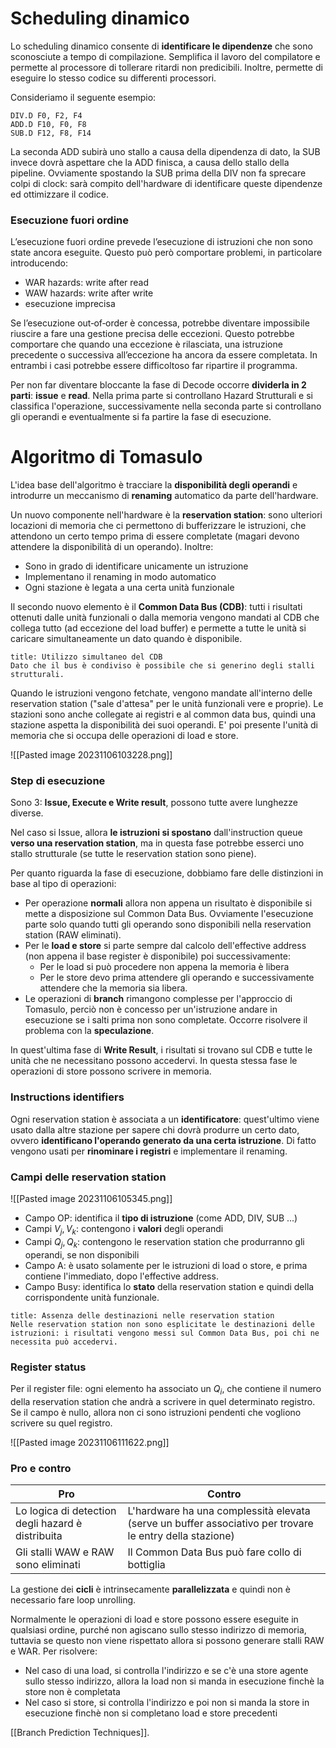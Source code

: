 # Scheduling dinamico

Lo scheduling dinamico consente di **identificare le dipendenze** che sono sconosciute a tempo di compilazione. Semplifica il lavoro del compilatore e permette al processore di tollerare ritardi non predicibili. Inoltre, permette di eseguire lo stesso codice su differenti processori.

Consideriamo il seguente esempio:

```
DIV.D F0, F2, F4
ADD.D F10, F0, F8
SUB.D F12, F8, F14
```

La seconda ADD subirà uno stallo a causa della dipendenza di dato, la SUB invece dovrà aspettare che la ADD finisca, a causa dello stallo della pipeline.
Ovviamente spostando la SUB prima della DIV non fa sprecare colpi di clock: sarà compito dell'hardware di identificare queste dipendenze ed ottimizzare il codice.

### Esecuzione fuori ordine

L’esecuzione fuori ordine prevede l’esecuzione di istruzioni che non sono state ancora eseguite. Questo può però comportare problemi, in particolare introducendo:
- WAR hazards: write after read
- WAW hazards: write after write
- esecuzione imprecisa

Se l’esecuzione out‑of‑order è concessa, potrebbe diventare impossibile riuscire a fare una gestione precisa delle eccezioni. Questo potrebbe comportare che quando una eccezione è rilasciata, una istruzione precedente o successiva all’eccezione ha ancora da essere completata. In entrambi i casi potrebbe essere difficoltoso far ripartire il programma.

Per non far diventare bloccante la fase di Decode occorre **dividerla in 2 parti**: **issue** e **read**.
Nella prima parte si controllano Hazard Strutturali e si classifica l'operazione, successivamente nella seconda parte si controllano gli operandi e eventualmente si fa partire la fase di esecuzione.

# Algoritmo di Tomasulo

L'idea base dell'algoritmo è tracciare la **disponibilità degli operandi** e introdurre un meccanismo di **renaming** automatico da parte dell'hardware.

Un nuovo componente nell'hardware è la **reservation station**: sono ulteriori locazioni di memoria che ci permettono di bufferizzare le istruzioni, che attendono un certo tempo prima di essere completate (magari devono attendere la disponibilità di un operando). Inoltre:
- Sono in grado di identificare unicamente un istruzione
- Implementano il renaming in modo automatico
- Ogni stazione è legata a una certa unità funzionale

Il secondo nuovo elemento è il **Common Data Bus (CDB)**: tutti i risultati ottenuti dalle unità funzionali o dalla memoria vengono mandati al CDB che collega tutto (ad eccezione del load buffer) e permette a tutte le unità si caricare simultaneamente un dato quando è disponibile.

```ad-warning
title: Utilizzo simultaneo del CDB
Dato che il bus è condiviso è possibile che si generino degli stalli strutturali.

```

Quando le istruzioni vengono fetchate, vengono mandate all'interno delle reservation station ("sale d'attesa" per le unità funzionali vere e proprie).
Le stazioni sono anche collegate ai registri e al common data bus, quindi una stazione aspetta la disponibilità dei suoi operandi.
E' poi presente l'unità di memoria che si occupa delle operazioni di load e store.

![[Pasted image 20231106103228.png]]

### Step di esecuzione

Sono 3: **Issue, Execute e Write result**, possono tutte avere lunghezze diverse.

Nel caso si Issue, allora **le istruzioni si spostano** dall'instruction queue **verso una reservation station**, ma in questa fase potrebbe esserci uno stallo strutturale (se tutte le reservation station sono piene).

Per quanto riguarda la fase di esecuzione, dobbiamo fare delle distinzioni in base al tipo di operazioni:
- Per operazione **normali** allora non appena un risultato è disponibile si mette a disposizione sul Common Data Bus. Ovviamente l'esecuzione parte solo quando tutti gli operando sono disponibili nella reservation station (RAW eliminati).
- Per le **load e store** si parte sempre dal calcolo dell'effective address (non appena il base register è disponibile) poi successivamente:
	- Per le load si può procedere non appena la memoria è libera
	- Per le store devo prima attendere gli operando e successivamente attendere che la memoria sia libera.
- Le operazioni di **branch** rimangono complesse per l'approccio di Tomasulo, perciò non è concesso per un'istruzione andare in esecuzione se i salti prima non sono completate. Occorre risolvere il problema con la **speculazione**.

In quest'ultima fase di **Write Result**, i risultati si trovano sul CDB e tutte le unità che ne necessitano possono accedervi. In questa stessa fase le operazioni di store possono scrivere in memoria.

### Instructions identifiers

Ogni reservation station è associata a un **identificatore**: quest'ultimo viene usato dalla altre stazione per sapere chi dovrà produrre un certo dato, ovvero **identificano l'operando generato da una certa istruzione**.
Di fatto vengono usati per **rinominare i registri** e implementare il renaming.

### Campi delle reservation station

![[Pasted image 20231106105345.png]]

- Campo OP: identifica il **tipo di istruzione** (come ADD, DIV, SUB ...)
- Campi $V_{j},V_{k}$: contengono i **valori** degli operandi
- Campi $Q_{j},Q_{k}$: contengono le reservation station che produrranno gli operandi, se non disponibili
- Campo A: è usato solamente per le istruzioni di load o store, e prima contiene l'immediato, dopo l'effective address.
- Campo Busy: identifica lo **stato** della reservation station e quindi della corrispondente unità funzionale.

```ad-note
title: Assenza delle destinazioni nelle reservation station
Nelle reservation station non sono esplicitate le destinazioni delle istruzioni: i risultati vengono messi sul Common Data Bus, poi chi ne necessita può accedervi.
```

### Register status

Per il register file: ogni elemento ha associato un $Q_{i}$, che contiene il numero della reservation station che andrà a scrivere in quel determinato registro.
Se il campo è nullo, allora non ci sono istruzioni pendenti che vogliono scrivere su quel registro.

![[Pasted image 20231106111622.png]]

### Pro e contro

| Pro                                               | Contro                                         |
| ------------------------------------------------- | ---------------------------------------------- |
| Lo logica di detection degli hazard è distribuita | L'hardware ha una complessità elevata   (serve un buffer associativo per trovare le entry della stazione)       |
| Gli stalli WAW e RAW sono eliminati               | Il Common Data Bus può fare collo di bottiglia |

La gestione dei **cicli** è intrinsecamente **parallelizzata** e quindi non è necessario fare loop unrolling.

Normalmente le operazioni di load e store possono essere eseguite in qualsiasi ordine, purché non agiscano sullo stesso indirizzo di memoria, tuttavia se questo non viene rispettato allora si possono generare stalli RAW e WAR.
Per risolvere:
- Nel caso di una load, si controlla l'indirizzo e se c'è una store agente sullo stesso indirizzo, allora la load non si manda in esecuzione finchè la store non è completata
- Nel caso si store, si controlla l'indirizzo e poi non si manda la store in esecuzione finchè non si completano load e store precedenti

[[Branch Prediction Techniques]].